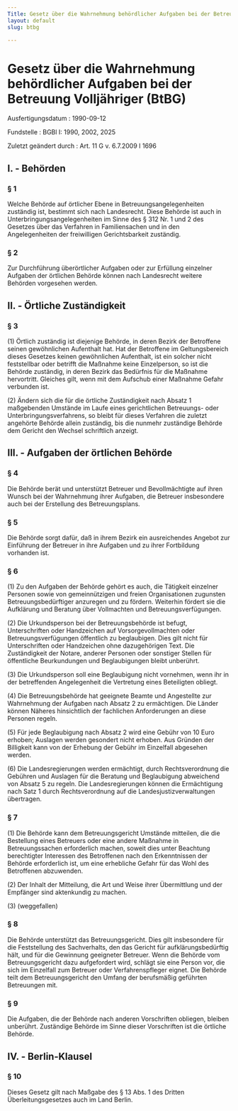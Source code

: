 ```yaml
---
Title: Gesetz über die Wahrnehmung behördlicher Aufgaben bei der Betreuung Volljähriger
layout: default
slug: btbg

---
```


# Gesetz über die Wahrnehmung behördlicher Aufgaben bei der Betreuung Volljähriger (BtBG)

Ausfertigungsdatum
:   1990-09-12

Fundstelle
:   BGBl I: 1990, 2002, 2025

Zuletzt geändert durch
:   Art. 11 G v. 6.7.2009 I 1696


## I. - Behörden



### § 1

Welche Behörde auf örtlicher Ebene in Betreuungsangelegenheiten
zuständig ist, bestimmt sich nach Landesrecht. Diese Behörde ist auch
in Unterbringungsangelegenheiten im Sinne des § 312 Nr. 1 und 2 des
Gesetzes über das Verfahren in Familiensachen und in den
Angelegenheiten der freiwilligen Gerichtsbarkeit zuständig.


### § 2

Zur Durchführung überörtlicher Aufgaben oder zur Erfüllung einzelner
Aufgaben der örtlichen Behörde können nach Landesrecht weitere
Behörden vorgesehen werden.


## II. - Örtliche Zuständigkeit



### § 3

(1) Örtlich zuständig ist diejenige Behörde, in deren Bezirk der
Betroffene seinen gewöhnlichen Aufenthalt hat. Hat der Betroffene im
Geltungsbereich dieses Gesetzes keinen gewöhnlichen Aufenthalt, ist
ein solcher nicht feststellbar oder betrifft die Maßnahme keine
Einzelperson, so ist die Behörde zuständig, in deren Bezirk das
Bedürfnis für die Maßnahme hervortritt. Gleiches gilt, wenn mit dem
Aufschub einer Maßnahme Gefahr verbunden ist.

(2) Ändern sich die für die örtliche Zuständigkeit nach Absatz 1
maßgebenden Umstände im Laufe eines gerichtlichen Betreuungs- oder
Unterbringungsverfahrens, so bleibt für dieses Verfahren die zuletzt
angehörte Behörde allein zuständig, bis die nunmehr zuständige Behörde
dem Gericht den Wechsel schriftlich anzeigt.


## III. - Aufgaben der örtlichen Behörde



### § 4

Die Behörde berät und unterstützt Betreuer und Bevollmächtigte auf
ihren Wunsch bei der Wahrnehmung ihrer Aufgaben, die Betreuer
insbesondere auch bei der Erstellung des Betreuungsplans.


### § 5

Die Behörde sorgt dafür, daß in ihrem Bezirk ein ausreichendes Angebot
zur Einführung der Betreuer in ihre Aufgaben und zu ihrer Fortbildung
vorhanden ist.


### § 6

(1) Zu den Aufgaben der Behörde gehört es auch, die Tätigkeit
einzelner Personen sowie von gemeinnützigen und freien Organisationen
zugunsten Betreuungsbedürftiger anzuregen und zu fördern. Weiterhin
fördert sie die Aufklärung und Beratung über Vollmachten und
Betreuungsverfügungen.

(2) Die Urkundsperson bei der Betreuungsbehörde ist befugt,
Unterschriften oder Handzeichen auf Vorsorgevollmachten oder
Betreuungsverfügungen öffentlich zu beglaubigen. Dies gilt nicht für
Unterschriften oder Handzeichen ohne dazugehörigen Text. Die
Zuständigkeit der Notare, anderer Personen oder sonstiger Stellen für
öffentliche Beurkundungen und Beglaubigungen bleibt unberührt.

(3) Die Urkundsperson soll eine Beglaubigung nicht vornehmen, wenn ihr
in der betreffenden Angelegenheit die Vertretung eines Beteiligten
obliegt.

(4) Die Betreuungsbehörde hat geeignete Beamte und Angestellte zur
Wahrnehmung der Aufgaben nach Absatz 2 zu ermächtigen. Die Länder
können Näheres hinsichtlich der fachlichen Anforderungen an diese
Personen regeln.

(5) Für jede Beglaubigung nach Absatz 2 wird eine Gebühr von 10 Euro
erhoben; Auslagen werden gesondert nicht erhoben. Aus Gründen der
Billigkeit kann von der Erhebung der Gebühr im Einzelfall abgesehen
werden.

(6) Die Landesregierungen werden ermächtigt, durch Rechtsverordnung
die Gebühren und Auslagen für die Beratung und Beglaubigung abweichend
von Absatz 5 zu regeln. Die Landesregierungen können die Ermächtigung
nach Satz 1 durch Rechtsverordnung auf die Landesjustizverwaltungen
übertragen.


### § 7

(1) Die Behörde kann dem Betreuungsgericht Umstände mitteilen, die die
Bestellung eines Betreuers oder eine andere Maßnahme in
Betreuungssachen erforderlich machen, soweit dies unter Beachtung
berechtigter Interessen des Betroffenen nach den Erkenntnissen der
Behörde erforderlich ist, um eine erhebliche Gefahr für das Wohl des
Betroffenen abzuwenden.

(2) Der Inhalt der Mitteilung, die Art und Weise ihrer Übermittlung
und der Empfänger sind aktenkundig zu machen.

(3) (weggefallen)


### § 8

Die Behörde unterstützt das Betreuungsgericht. Dies gilt insbesondere
für die Feststellung des Sachverhalts, den das Gericht für
aufklärungsbedürftig hält, und für die Gewinnung geeigneter Betreuer.
Wenn die Behörde vom Betreuungsgericht dazu aufgefordert wird, schlägt
sie eine Person vor, die sich im Einzelfall zum Betreuer oder
Verfahrenspfleger eignet. Die Behörde teilt dem Betreuungsgericht den
Umfang der berufsmäßig geführten Betreuungen mit.


### § 9

Die Aufgaben, die der Behörde nach anderen Vorschriften obliegen,
bleiben unberührt. Zuständige Behörde im Sinne dieser Vorschriften ist
die örtliche Behörde.


## IV. - Berlin-Klausel



### § 10

Dieses Gesetz gilt nach Maßgabe des § 13 Abs. 1 des Dritten
Überleitungsgesetzes auch im Land Berlin.

